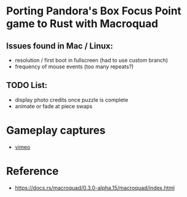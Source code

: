 # Porting Pandora's Box **Focus Point** game to Rust with Macroquad

## Issues found in Mac / Linux:

- resolution / first boot in fullscreen (had to use custom branch)
- frequency of mouse events (too many repeats?)

## TODO List:

- display photo credits once puzzle is complete
- animate or fade at piece swaps


# Gameplay captures

- [vimeo](https://vimeo.com/showcase/8210937)


# Reference

- https://docs.rs/macroquad/0.3.0-alpha.15/macroquad/index.html
